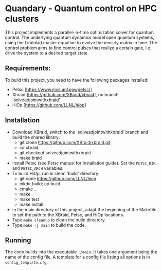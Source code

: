 # Quandary - Quantum control on HPC clusters
This project implements a parallel-in-time optimization solver for quantum control. The underlying quantum dynamics model open quantum systems, using the Lindblad master equation to evolve the density matrix in time. The control problem aims to find control pulses that realize a certain gate, i.e. drive the system to a desired target state. 

## Requirements:
To build this project, you need to have the following packages installed:
* Petsc [https://www.mcs.anl.gov/petsc/]
* Xbraid [https://github.com/XBraid/xbraid], on branch 'solveadjointwithxbraid'
* HiOp [https://github.com/LLNL/hiop]

## Installation
* Download XBraid, switch to the 'solveadjointwithxbraid' branch and build the shared library:
    - git clone https://github.com/XBraid/xbraid.git
    - cd xbraid
    - git checkout solveadjointwithxbraid
    - make braid
* Install Petsc (see Petsc manual for installation guide). Set the `PETSC_DIR` and `PETSC_ARCH` variables.
* To build HiOp, run in clean 'build' directory:
    - git cone https://github.com/LLNL/hiop
    - mkdir build; cd build
    - cmake ..
    - make
    - make test
    - make install
* In the main directory of this project, adapt the beginning of the Makefile to set the path to the XBraid, Petsc, and HiOp locations. 
* Type `make cleanup` to clean the build directory.
* Type `make -j main` to build the code. 

## Running
The code builds into the executable `./main`. It takes one argument being the name of the config file. A template for a config file listing all options is in `config_template.cfg`. 
